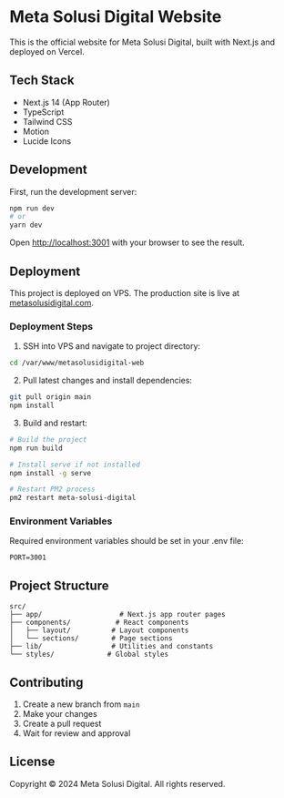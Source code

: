 # Meta Solusi Digital Website

This is the official website for Meta Solusi Digital, built with Next.js and deployed on Vercel.

## Tech Stack

- Next.js 14 (App Router)
- TypeScript
- Tailwind CSS
- Motion
- Lucide Icons

## Development

First, run the development server:

```bash
npm run dev
# or
yarn dev
```

Open [http://localhost:3001](http://localhost:3001) with your browser to see the result.

## Deployment

This project is deployed on VPS. The production site is live at [metasolusidigital.com](https://metasolusidigital.com).

### Deployment Steps

1. SSH into VPS and navigate to project directory:
```bash
cd /var/www/metasolusidigital-web
```

2. Pull latest changes and install dependencies:
```bash
git pull origin main
npm install
```

3. Build and restart:
```bash
# Build the project
npm run build

# Install serve if not installed
npm install -g serve

# Restart PM2 process
pm2 restart meta-solusi-digital
```

### Environment Variables

Required environment variables should be set in your .env file:

```env
PORT=3001
```

## Project Structure

```
src/
├── app/                   # Next.js app router pages
├── components/           # React components
│   ├── layout/          # Layout components
│   └── sections/        # Page sections
├── lib/                 # Utilities and constants
└── styles/             # Global styles
```

## Contributing

1. Create a new branch from `main`
2. Make your changes
3. Create a pull request
4. Wait for review and approval

## License

Copyright © 2024 Meta Solusi Digital. All rights reserved.
